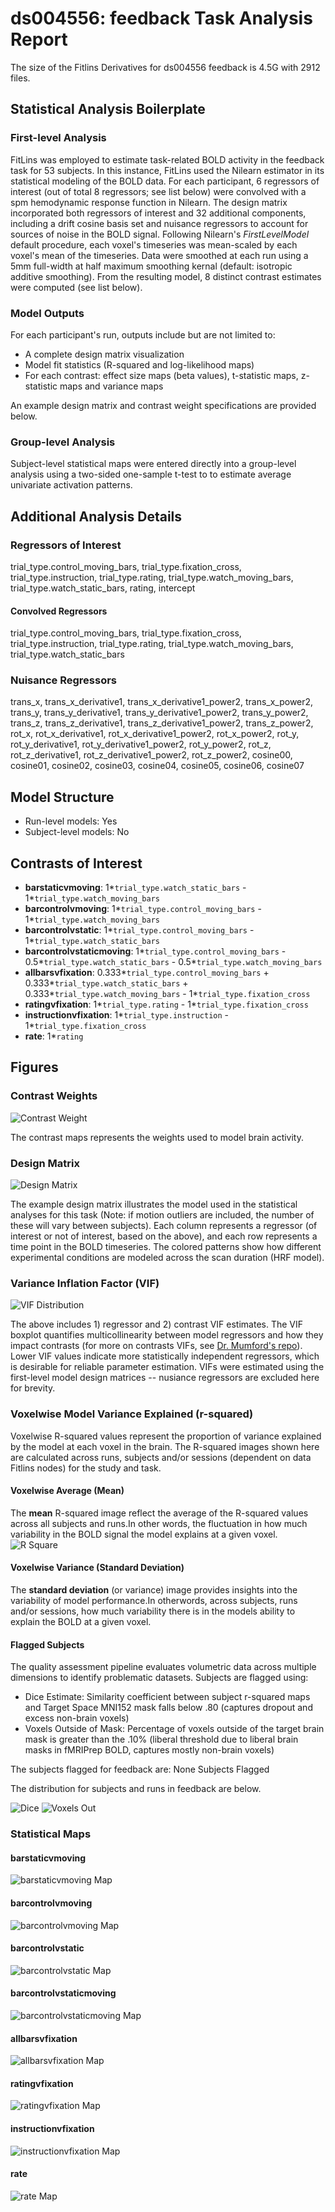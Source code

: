 # ds004556: feedback Task Analysis Report

The size of the Fitlins Derivatives for ds004556 feedback is 4.5G with 2912 files.

## Statistical Analysis Boilerplate

### First-level Analysis
FitLins was employed to estimate task-related BOLD activity in the feedback task for 53 subjects. In this instance, FitLins used the Nilearn estimator in its statistical modeling of the BOLD data. For each participant, 6 regressors of interest (out of total 8 regressors; see list below) were convolved with a spm hemodynamic response function in Nilearn. The design matrix incorporated both regressors of interest and 32 additional components, including a drift cosine basis set and nuisance regressors to account for sources of noise in the BOLD signal. Following Nilearn's *FirstLevelModel* default procedure, each voxel's timeseries was mean-scaled by each voxel's mean of the timeseries. Data were smoothed at each run using a 5mm full-width at half maximum smoothing kernal (default: isotropic additive smoothing). From the resulting model, 8 distinct contrast estimates were computed (see list below).

### Model Outputs
For each participant's run, outputs include but are not limited to:
- A complete design matrix visualization
- Model fit statistics (R-squared and log-likelihood maps)
- For each contrast: effect size maps (beta values), t-statistic maps, z-statistic maps and variance maps

An example design matrix and contrast weight specifications are provided below.

### Group-level Analysis
Subject-level statistical maps were entered directly into a group-level analysis using a two-sided one-sample t-test to to estimate average univariate activation patterns.

## Additional Analysis Details 
### Regressors of Interest
trial_type.control_moving_bars, trial_type.fixation_cross, trial_type.instruction, trial_type.rating, trial_type.watch_moving_bars, trial_type.watch_static_bars, rating, intercept
#### Convolved Regressors
trial_type.control_moving_bars, trial_type.fixation_cross, trial_type.instruction, trial_type.rating, trial_type.watch_moving_bars, trial_type.watch_static_bars
### Nuisance Regressors
trans_x, trans_x_derivative1, trans_x_derivative1_power2, trans_x_power2, trans_y, trans_y_derivative1, trans_y_derivative1_power2, trans_y_power2, trans_z, trans_z_derivative1, trans_z_derivative1_power2, trans_z_power2, rot_x, rot_x_derivative1, rot_x_derivative1_power2, rot_x_power2, rot_y, rot_y_derivative1, rot_y_derivative1_power2, rot_y_power2, rot_z, rot_z_derivative1, rot_z_derivative1_power2, rot_z_power2, cosine00, cosine01, cosine02, cosine03, cosine04, cosine05, cosine06, cosine07
## Model Structure
- Run-level models: Yes
- Subject-level models: No

## Contrasts of Interest
- **barstaticvmoving**: 1*`trial_type.watch_static_bars` - 1*`trial_type.watch_moving_bars`
- **barcontrolvmoving**: 1*`trial_type.control_moving_bars` - 1*`trial_type.watch_moving_bars`
- **barcontrolvstatic**: 1*`trial_type.control_moving_bars` - 1*`trial_type.watch_static_bars`
- **barcontrolvstaticmoving**: 1*`trial_type.control_moving_bars` - 0.5*`trial_type.watch_static_bars` - 0.5*`trial_type.watch_moving_bars`
- **allbarsvfixation**: 0.333*`trial_type.control_moving_bars` + 0.333*`trial_type.watch_static_bars` + 0.333*`trial_type.watch_moving_bars` - 1*`trial_type.fixation_cross`
- **ratingvfixation**: 1*`trial_type.rating` - 1*`trial_type.fixation_cross`
- **instructionvfixation**: 1*`trial_type.instruction` - 1*`trial_type.fixation_cross`
- **rate**: 1*`rating`

## Figures

### Contrast Weights
![Contrast Weight](./files/ds004556_task-feedback_contrast-matrix.svg)

The contrast maps represents the weights used to model brain activity.

### Design Matrix
![Design Matrix](./files/ds004556_task-feedback_design-matrix.svg)

The example design matrix illustrates the model used in the statistical analyses for this task (Note: if motion outliers are included, the number of these will vary between subjects). Each column represents a regressor (of interest or not of interest, based on the above), and each row represents a time point in the BOLD timeseries. The colored patterns show how different experimental conditions are modeled across the scan duration (HRF model).

### Variance Inflation Factor (VIF)
![VIF Distribution](./files/ds004556_task-feedback_vif-boxplot.png)

The above includes 1) regressor and 2) contrast VIF estimates. The VIF boxplot quantifies multicollinearity between model regressors and how they impact contrasts (for more on contrasts VIFs, see [Dr. Mumford's repo](https://github.com/jmumford/vif_contrasts)). Lower VIF values indicate more statistically independent regressors, which is desirable for reliable parameter estimation. VIFs were estimated using the first-level model design matrices -- nusiance regressors are excluded here for brevity.

### Voxelwise Model Variance Explained (r-squared)
Voxelwise R-squared values represent the proportion of variance explained by the model at each voxel in the brain. The R-squared images shown here are calculated across runs, subjects and/or sessions (dependent on data Fitlins nodes) for the study and task.

#### Voxelwise Average (Mean)
The **mean** R-squared image reflect the average of the R-squared values across all subjects and runs.In other words, the fluctuation in how much variability in the BOLD signal the model explains at a given voxel.
![R Square](./files/ds004556_task-feedback_rsquare-mean.png)

#### Voxelwise Variance (Standard Deviation)
The **standard deviation** (or variance) image provides insights into the variability of model performance.In otherwords, across subjects, runs and/or sessions, how much variability there is in the models ability to explain the BOLD at a given voxel.

#### Flagged Subjects
The quality assessment pipeline evaluates volumetric data across multiple dimensions to identify problematic datasets. Subjects are flagged using: 

  - Dice Estimate: Similarity coefficient between subject r-squared maps and Target Space MNI152 mask falls below .80 (captures dropout and excess non-brain voxels) 
  - Voxels Outside of Mask: Percentage of voxels outside of the target brain mask is greater than the .10% (liberal threshold due to liberal brain masks in fMRIPrep BOLD, captures mostly non-brain voxels) 

The subjects flagged for feedback are:
None Subjects Flagged

The distribution for subjects and runs in feedback are below. 

![Dice](./files/ds004556_task-feedback_hist-dicesimilarity.png)
![Voxels Out](./files/ds004556_task-feedback_hist-voxoutmask.png)

### Statistical Maps

#### barstaticvmoving
![barstaticvmoving Map](./files/ds004556_task-feedback_contrast-barstaticvmoving_map.png)

#### barcontrolvmoving
![barcontrolvmoving Map](./files/ds004556_task-feedback_contrast-barcontrolvmoving_map.png)

#### barcontrolvstatic
![barcontrolvstatic Map](./files/ds004556_task-feedback_contrast-barcontrolvstatic_map.png)

#### barcontrolvstaticmoving
![barcontrolvstaticmoving Map](./files/ds004556_task-feedback_contrast-barcontrolvstaticmoving_map.png)

#### allbarsvfixation
![allbarsvfixation Map](./files/ds004556_task-feedback_contrast-allbarsvfixation_map.png)

#### ratingvfixation
![ratingvfixation Map](./files/ds004556_task-feedback_contrast-ratingvfixation_map.png)

#### instructionvfixation
![instructionvfixation Map](./files/ds004556_task-feedback_contrast-instructionvfixation_map.png)

#### rate
![rate Map](./files/ds004556_task-feedback_contrast-rate_map.png)
